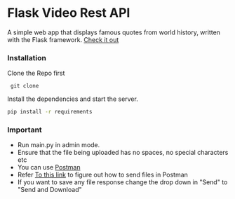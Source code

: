 # Flask Video Rest API
A simple web app that displays famous quotes from world history, written with the Flask framework.
[Check it out](https://quotes-webapp.herokuapp.com/)
### Installation

Clone the Repo first 
```
 git clone 
```

Install the dependencies and start the server.

```sh
pip install -r requirements
```

### Important

- Run main.py in admin mode.
- Ensure that the file being uploaded has no spaces, no special characters etc
- You can use [Postman](https://www.postman.com/)
- Refer [To this link]() to figure out how to send files in Postman
- If you want to save any file response change the drop down in "Send" to "Send and Download"

